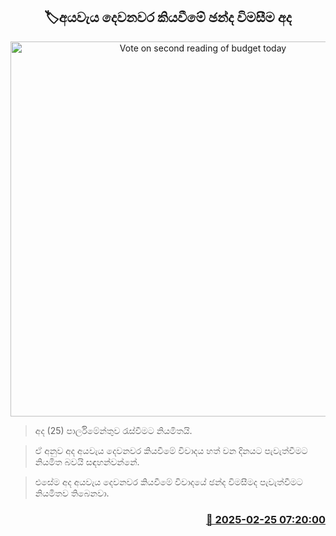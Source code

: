 <p align='center'><b><h2 align='center' title='Vote on second reading of budget today'>🏷අයවැය දෙවනවර කියවීමේ ඡන්ද විමසීම අද</h2></b></p>
<p align='center'><img src='https://helakuru.sgp1.cdn.digitaloceanspaces.com/esana/images/lib/budget-2025-new.jpg' width='600' alt='Vote on second reading of budget today'></p>

> අද (25) පාර්ලිමේන්තුව රැස්වීමට නියමිතයි.

> ඒ අනුව අද අයවැය දෙවනවර කියවීමේ විවාදය හත් වන දිනයට පැවැත්වීමට නියමිත බවයි සඳහන්වන්නේ.

> එසේම අද අයවැය දෙවනවර කියවීමේ විවාදයේ ඡන්ද විමසීමද පැවැත්වීමට නියමිතව තිබෙනවා.



<h3 align='right'><a href='https://www.helakuru.lk/esana/p/107780/'>📅 2025-02-25 07:20:00</a></h3>
